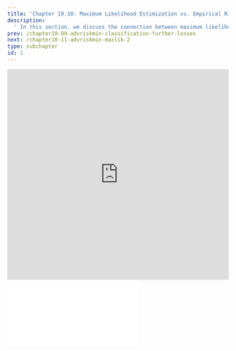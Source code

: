 ```yaml
---
title: 'Chapter 10.10: Maximum Likelihood Estimization vs. Empirical Risk Minimization I'
description:
  ' In this section, we discuss the connection between maximum likelihood estimation and risk minimization. We discuss the correspondence between a Gaussian error distribution and L2 loss. '
prev: /chapter10-09-advriskmin-classification-further-losses
next: /chapter10-11-advriskmin-maxlik-2
type: subchapter
id: 1
---
```



<!-- Hier jetzt die neuen Links einpflegen -->


<exercise id="1" title="Video Lecture">
<iframe width="100%" height="480" src="https://www.youtube.com/embed/5gE6oSQlEsw" frameborder="0" allow="accelerometer; autoplay; encrypted-media; gyroscope; picture-in-picture" allowfullscreen></iframe>
</exercise>



<exercise id="2" title="Slides">
<object data="pdfs/10/slides-advriskmin-max-likelihood-other.pdf" type="application/pdf" style="width:100%;height:480px">
    <embed src="pdfs/10/slides-advriskmin-max-likelihood-other.pdf" type="application/pdf" />
</object>
</exercise>


